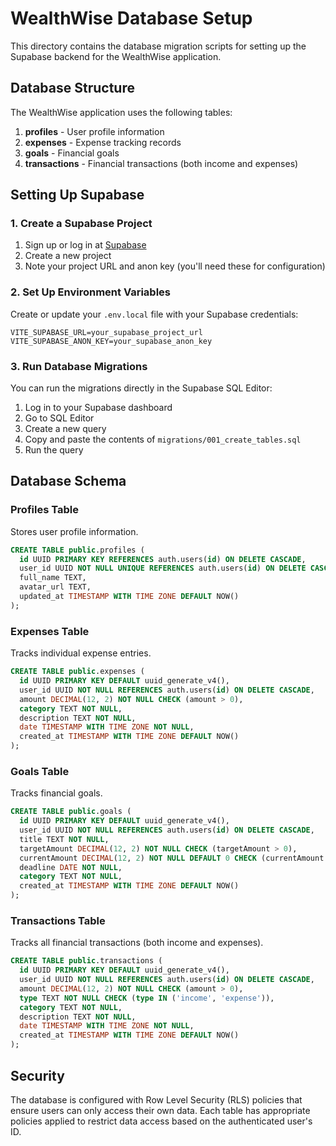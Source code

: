 # WealthWise Database Setup

This directory contains the database migration scripts for setting up the Supabase backend for the WealthWise application.

## Database Structure

The WealthWise application uses the following tables:

1. **profiles** - User profile information
2. **expenses** - Expense tracking records
3. **goals** - Financial goals
4. **transactions** - Financial transactions (both income and expenses)

## Setting Up Supabase

### 1. Create a Supabase Project

1. Sign up or log in at [Supabase](https://supabase.com)
2. Create a new project
3. Note your project URL and anon key (you'll need these for configuration)

### 2. Set Up Environment Variables

Create or update your `.env.local` file with your Supabase credentials:

```
VITE_SUPABASE_URL=your_supabase_project_url
VITE_SUPABASE_ANON_KEY=your_supabase_anon_key
```

### 3. Run Database Migrations

You can run the migrations directly in the Supabase SQL Editor:

1. Log in to your Supabase dashboard
2. Go to SQL Editor
3. Create a new query
4. Copy and paste the contents of `migrations/001_create_tables.sql`
5. Run the query

## Database Schema

### Profiles Table

Stores user profile information.

```sql
CREATE TABLE public.profiles (
  id UUID PRIMARY KEY REFERENCES auth.users(id) ON DELETE CASCADE,
  user_id UUID NOT NULL UNIQUE REFERENCES auth.users(id) ON DELETE CASCADE,
  full_name TEXT,
  avatar_url TEXT,
  updated_at TIMESTAMP WITH TIME ZONE DEFAULT NOW()
);
```

### Expenses Table

Tracks individual expense entries.

```sql
CREATE TABLE public.expenses (
  id UUID PRIMARY KEY DEFAULT uuid_generate_v4(),
  user_id UUID NOT NULL REFERENCES auth.users(id) ON DELETE CASCADE,
  amount DECIMAL(12, 2) NOT NULL CHECK (amount > 0),
  category TEXT NOT NULL,
  description TEXT NOT NULL,
  date TIMESTAMP WITH TIME ZONE NOT NULL,
  created_at TIMESTAMP WITH TIME ZONE DEFAULT NOW()
);
```

### Goals Table

Tracks financial goals.

```sql
CREATE TABLE public.goals (
  id UUID PRIMARY KEY DEFAULT uuid_generate_v4(),
  user_id UUID NOT NULL REFERENCES auth.users(id) ON DELETE CASCADE,
  title TEXT NOT NULL,
  targetAmount DECIMAL(12, 2) NOT NULL CHECK (targetAmount > 0),
  currentAmount DECIMAL(12, 2) NOT NULL DEFAULT 0 CHECK (currentAmount >= 0),
  deadline DATE NOT NULL,
  category TEXT NOT NULL,
  created_at TIMESTAMP WITH TIME ZONE DEFAULT NOW()
);
```

### Transactions Table

Tracks all financial transactions (both income and expenses).

```sql
CREATE TABLE public.transactions (
  id UUID PRIMARY KEY DEFAULT uuid_generate_v4(),
  user_id UUID NOT NULL REFERENCES auth.users(id) ON DELETE CASCADE,
  amount DECIMAL(12, 2) NOT NULL CHECK (amount > 0),
  type TEXT NOT NULL CHECK (type IN ('income', 'expense')),
  category TEXT NOT NULL,
  description TEXT NOT NULL,
  date TIMESTAMP WITH TIME ZONE NOT NULL,
  created_at TIMESTAMP WITH TIME ZONE DEFAULT NOW()
);
```

## Security

The database is configured with Row Level Security (RLS) policies that ensure users can only access their own data. Each table has appropriate policies applied to restrict data access based on the authenticated user's ID. 